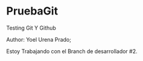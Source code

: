 # PruebaGit
Testing Git Y Github

Author: Yoel Urena Prado;

Estoy Trabajando con el Branch de desarrollador #2.